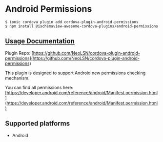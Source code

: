 # Android Permissions

```text
$ ionic cordova plugin add cordova-plugin-android-permissions
$ npm install @ischemaview-awesome-cordova-plugins/android-permissions
```

## [Usage Documentation](https://danielsogl.gitbook.io/awesome-cordova-plugins/plugins/android-permissions/)

Plugin Repo: [https://github.com/NeoLSN/cordova-plugin-android-permissions](https://github.com/NeoLSN/cordova-plugin-android-permissions)

This plugin is designed to support Android new permissions checking mechanism.

You can find all permissions here: [https://developer.android.com/reference/android/Manifest.permission.html](https://developer.android.com/reference/android/Manifest.permission.html)

## Supported platforms

* Android

